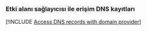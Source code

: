 ### <a name="access-dns-records-with-domain-provider"></a>Etki alanı sağlayıcısı ile erişim DNS kayıtları

[!INCLUDE [Access DNS records with domain provider](app-service-web-access-dns-records-no-h.md)]

